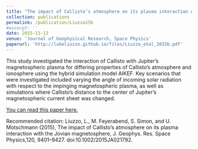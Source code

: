 ```yaml
---
title: "The impact of Callisto’s atmosphere on its plasma interaction with the Jovian magnetosphere"
collection: publications
permalink: /publication/Liuzzo15b
#excerpt: ''
date: 2015-11-12
venue: 'Journal of Geophysical Research, Space Physics'
paperurl: 'http://lukeliuzzo.github.io/files/Liuzzo_etal_2015b.pdf'
---
```

This study investigated the interaction of Callisto with Jupiter’s magnetospheric plasma for differing properties of Callisto’s atmosphere and ionosphere using the hybrid simulation model AIKEF. Key scenarios that were investigated included varying the angle of incoming solar radiation with respect to the impinging magnetospheric plasma, as well as simulations where Callisto’s distance to the center of Jupiter’s magnetospheric current sheet was changed.

[You can read this paper here.](http://lukeliuzzo.github.io/files/Liuzzo_etal_2015b.pdf)

Recommended citation: Liuzzo, L., M. Feyerabend, S. Simon, and U. Motschmann (2015), The impact of Callisto’s atmosphere on its plasma interaction with the Jovian magnetosphere, J. Geophys. Res. Space Physics,120, 9401–9427. doi:10.1002/2015JA021792.

